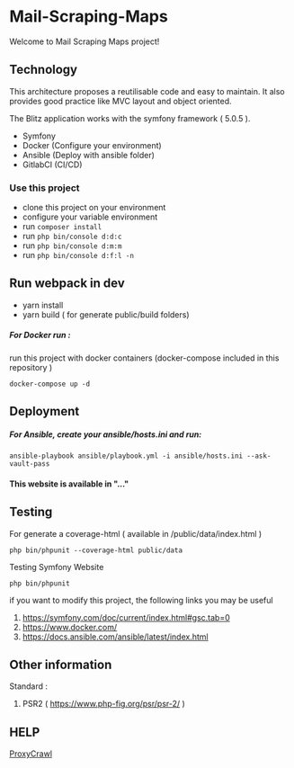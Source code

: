 # Mail-Scraping-Maps 

Welcome to Mail Scraping Maps project!

## Technology 

This architecture proposes a reutilisable code and easy to maintain. It also provides good practice like MVC layout and object oriented.

The Blitz application works with the symfony framework ( 5.0.5 ).

- Symfony
- Docker (Configure your environment)
- Ansible (Deploy with ansible folder)
- GitlabCI (CI/CD)

### Use this project 

-  clone this project on your environment 
-  configure your variable environment
-  run `composer install`
-  run `php bin/console d:d:c`
-  run `php bin/console d:m:m`
-  run `php bin/console d:f:l -n`

## Run webpack in dev

- yarn install
- yarn build ( for generate public/build folders)

##### For Docker run :

run this project with docker containers (docker-compose included in this repository )
```
docker-compose up -d
```
## Deployment

##### For Ansible, create your ansible/hosts.ini and run:
```
ansible-playbook ansible/playbook.yml -i ansible/hosts.ini --ask-vault-pass
```

#### This website is available in "..."

## Testing 

For generate a coverage-html ( available in /public/data/index.html )

```
php bin/phpunit --coverage-html public/data 
```

Testing Symfony Website

```
php bin/phpunit
```

if you want to modify this project,
the following links you may be useful

1. https://symfony.com/doc/current/index.html#gsc.tab=0
2. https://www.docker.com/
3. https://docs.ansible.com/ansible/latest/index.html

## Other information 

Standard :
1. PSR2 ( https://www.php-fig.org/psr/psr-2/ )


## HELP 

[ProxyCrawl](https://proxycrawl.com/blog/how-to-scrape-data-from-google-maps/)
